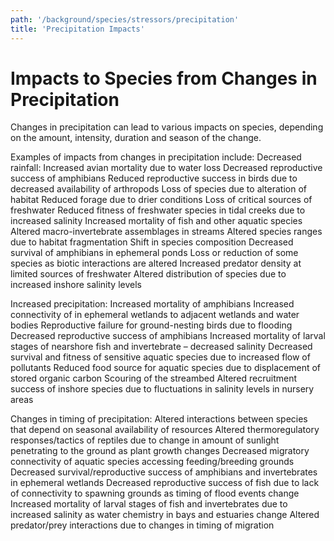 ```yaml
---
path: '/background/species/stressors/precipitation'
title: 'Precipitation Impacts'
---
```


# Impacts to Species from Changes in Precipitation

Changes in precipitation can lead to various impacts on species, depending on the amount, intensity, duration and season of the change.

Examples of impacts from changes in precipitation include:
Decreased rainfall:
Increased avian mortality due to water loss
Decreased reproductive success of amphibians
Reduced reproductive success in birds due to decreased availability of arthropods
Loss of species due to alteration of habitat
Reduced forage due to drier conditions
Loss of critical sources of freshwater
Reduced fitness of freshwater species in tidal creeks due to increased salinity
Increased mortality of fish and other aquatic species
Altered macro-invertebrate assemblages in streams
Altered species ranges due to habitat fragmentation
Shift in species composition
Decreased survival of amphibians in ephemeral ponds
Loss or reduction of some species as biotic interactions are altered
Increased predator density at limited sources of freshwater
Altered distribution of species due to increased inshore salinity levels

Increased precipitation:
Increased mortality of amphibians
Increased connectivity of in ephemeral wetlands to adjacent wetlands and water bodies
Reproductive failure for ground-nesting birds due to flooding
Decreased reproductive success of amphibians
Increased mortality of larval stages of nearshore fish and invertebrate – decreased salinity
Decreased survival and fitness of sensitive aquatic species due to increased flow of pollutants
Reduced food source for aquatic species due to displacement of stored organic carbon
Scouring of the streambed
Altered recruitment success of inshore species due to fluctuations in salinity levels in nursery areas

Changes in timing of precipitation:
Altered interactions between species that depend on seasonal availability of resources
Altered thermoregulatory responses/tactics of reptiles due to change in amount of sunlight penetrating to the ground as plant growth changes
Decreased migratory connectivity of aquatic species accessing feeding/breeding grounds
Decreased survival/reproductive success of amphibians and invertebrates in ephemeral wetlands
Decreased reproductive success of fish due to lack of connectivity to spawning grounds as timing of flood events change
Increased mortality of larval stages of fish and invertebrates due to increased salinity as water chemistry in bays and estuaries change
Altered predator/prey interactions due to changes in timing of migration
